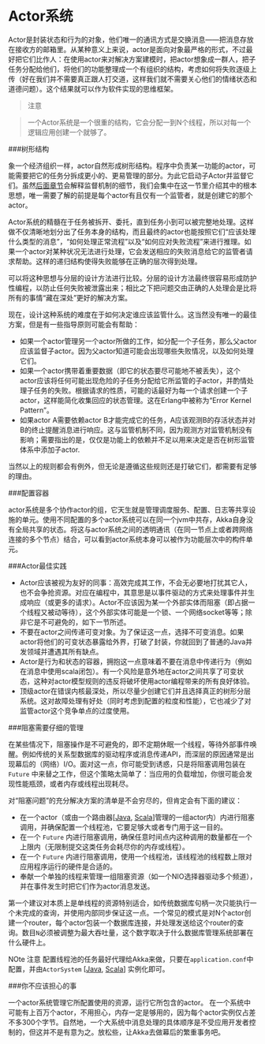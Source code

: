 # Actor系统

Actor是封装状态和行为的对象，他们唯一的通讯方式是交换消息——把消息存放在接收方的邮箱里。从某种意义上来说，actor是面向对象最严格的形式，不过最好把它们比作人：在使用actor来对解决方案建模时，把actor想象成一群人，把子任务分配给他们，将他们的功能整理成一个有组织的结构，考虑如何将失败逐级上传（好在我们并不需要真正跟人打交道，这样我们就不需要关心他们的情绪状态和道德问题）。这个结果就可以作为软件实现的思维框架。

> 注意

> 一个Actor系统是一个很重的结构，它会分配一到N个线程，所以对每一个逻辑应用创建一个就够了。

###树形结构

象一个经济组织一样，actor自然形成树形结构。程序中负责某一功能的actor，可能需要把它的任务分拆成更小的、更易管理的部分。为此它启动子Actor并监督它们。虽然[后面章节](04_supervision_and_monitoring.md)会解释监督机制的细节，我们会集中在这一节里介绍其中的根本思想，唯一需要了解的前提是每个actor有且仅有一个监管者，就是创建它的那个actor。

Actor系统的精髓在于任务被拆开、委托，直到任务小到可以被完整地处理。这样做不仅清晰地划分出了任务本身的结构，而且最终的actor也能按照它们“应该处理什么类型的消息”，“如何处理正常流程”以及“如何应对失败流程”来进行推理。如果一个actor对某种状况无法进行处理，它会发送相应的失败消息给它的监管者请求帮助。这样的递归结构使得失败能够在正确的层次得到处理。

可以将这种思想与分层的设计方法进行比较。分层的设计方法最终很容易形成防护性编程，以防止任何失败被泄露出来；相比之下把问题交由正确的人处理会是比将所有的事情“藏在深处”更好的解决方案。

现在，设计这种系统的难度在于如何决定谁应该监管什么。这当然没有唯一的最佳方案，但是有一些指导原则可能会有帮助：

* 如果一个actor管理另一个actor所做的工作，如分配一个子任务，那么父actor应该监督子actor。因为父actor知道可能会出现哪些失败情况，以及如何处理它们。
* 如果一个actor携带着重要数据（即它的状态要尽可能地不被丢失），这个actor应该将任何可能出现危险的子任务分配给它所监管的子actor，并酌情处理子任务的失败。根据请求的性质，可能的话最好为每一个请求创建一个子actor，这样能简化收集回应的状态管理。这在Erlang中被称为“Error Kernel Pattern”。
* 如果actor A需要依赖actor B才能完成它的任务，A应该观测B的存活状态并对B的终止提醒消息进行响应。这与监管机制不同，因为观测方对监管机制没有影响；需要指出的是，仅仅是功能上的依赖并不足以用来决定是否在树形监管体系中添加子actor.

当然以上的规则都会有例外，但无论是遵循这些规则还是打破它们，都需要有足够的理由。

###配置容器

actor系统是多个协作actor的组，它天生就是管理调度服务、配置、日志等共享设施的单元。使用不同配置的多个actor系统可以在同一个jvm中共存，Akka自身没有全局共享的状态。将这与actor系统之间的透明通讯（在同一节点上或者跨网络连接的多个节点）结合，可以看到actor系统本身可以被作为功能层次中的构件单元。

###Actor最佳实践

* Actor应该被视为友好的同事：高效完成其工作，不会无必要地打扰其它人，也不会争抢资源。对应在编程中，其意思是以事件驱动的方式来处理事件并生成响应（或更多的请求）。Actor不应该因为某一个外部实体而阻塞（即占据一个线程又被动等待），这个外部实体可能是一个锁、一个网络socket等等；除非它是不可避免的，如下一节所述。
* 不要在actor之间传递可变对象。为了保证这一点，选择不可变消息。如果actor将他们的可变状态暴露给外界，打破了封装，你就回到了普通的Java并发领域并遭遇其所有缺点。
* Actor是行为和状态的容器，拥抱这一点意味着不要在消息中传递行为（例如在消息中使用scala闭包）。有一个风险是意外地在actor之间共享了可变状态，这种对actor模型规则的违反将破坏使用actor编程带来的所有良好体验。
* 顶级actor在错误内核最深处，所以尽量少创建它们并且选择真正的树形分层系统。这对故障处理有好处（同时考虑到配置的粒度和性能），它也减少了对监管actor这个竞争单点的过度使用。

###阻塞需要仔细的管理

在某些情况下，阻塞操作是不可避免的，即不定期休眠一个线程，等待外部事件唤醒。例如传统的关系型数据库的驱动程序或消息传递API，而深层的原因通常是出现幕后的（网络）I/O。面对这一点，你可能受到诱惑，只是将阻塞调用包装在 `Future` 中来替之工作，但这个策略太简单了：当应用的负载增加，你很可能会发现性能瓶颈，或者内存或线程出现耗尽。

对“阻塞问题”的充分解决方案的清单是不会穷尽的，但肯定会有下面的建议：

* 在一个actor（或由一个路由器[[Java](#TODO), [Scala](../chapter3/06_routing.md)]管理的一组actor内）内进行阻塞调用，并确保配置一个线程池，它要足够大或者专门用于这一目的。
* 在一个 `Future` 内进行阻塞调用，确保任意时间点内这种调用的数量都在一个上限内（无限制提交这类任务会耗尽你的内存或线程）。
* 在一个 `Future` 内进行阻塞调用，使用一个线程池，该线程池的线程数上限对应用程序运行的硬件是合适的。
* 奉献一个单独的线程来管理一组阻塞资源（如一个NIO选择器驱动多个频道），并在事件发生时把它们作为actor消息发送。

第一个建议对本质上是单线程的资源特别适合，如传统数据库句柄一次只能执行一个未完成的查询，并使用内部同步保证这一点。一个常见的模式是对N个actor创建一个router，每个actor包装一个数据库连接，并处理发送给这个router的查询。数目`N`必须被调整为最大吞吐量，这个数字取决于什么数据库管理系统部署在什么硬件上。

NOte
注意
配置线程池的任务最好代理给Akka来做，只要在` application.conf `中配置，并由`ActorSystem` [[Java](#TODO), [Scala](../chapter3/04_dispatchers.md#dispatcher-lookup-scala)] 实例化即可。


###你不应该担心的事

一个actor系统管理它所配置使用的资源，运行它所包含的actor。 在一个系统中可能有上百万个actor，不用担心，内存一定是够用的，因为每个actor实例仅占差不多300个字节。自然地，一个大系统中消息处理的具体顺序是不受应用开发者控制的，但这并不是有意为之。放松些，让Akka去做幕后的繁重事务吧。




